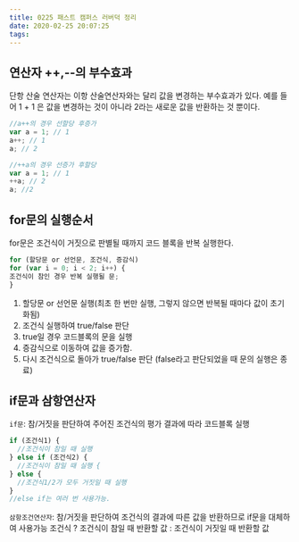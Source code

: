 ```yaml
---
title: 0225 패스트 캠퍼스 러버덕 정리
date: 2020-02-25 20:07:25
tags:
---
```


## 연산자 ++,--의 부수효과

단항 산술 연산자는 이항 산술연산자와는 달리 값을 변경하는 부수효과가 있다.
예를 들어 1 + 1 은 값을 변경하는 것이 아니라 2라는 새로운 값을 반환하는 것 뿐이다.

```javascript
//a++의 경우 선할당 후증가
var a = 1; // 1
a++; // 1
a; // 2

//++a의 경우 선증가 후할당
var a = 1; // 1
++a; // 2
a; //2
```

## for문의 실행순서

for문은 조건식이 거짓으로 판별될 때까지 코드 블록을 반복 실행한다.

```javascript
for (할당문 or 선언문, 조건식, 증감식)
for (var i = 0; i < 2; i++) {
조건식이 참인 경우 반복 실행될 문;
}
```

1. 할당문 or 선언문 실행(최초 한 번만 실행, 그렇지 않으면 반복될 때마다 값이 초기화됨)
2. 조건식 실행하여 true/false 판단
3. true일 경우 코드블록의 문을 실행
4. 증감식으로 이동하여 값을 증가함.
5. 다시 조건식으로 돌아가 true/false 판단 (false라고 판단되었을 때 문의 실행은 종료)

## if문과 삼항연산자

`if문`: 참/거짓을 판단하여 주어진 조건식의 평가 결과에 따라 코드블록 실행

```javascript
if (조건식1) {
  //조건식이 참일 때 실행
} else if (조건식2) {
  //조건식이 참일 때 실행 {
} else {
  //조건식1/2가 모두 거짓일 때 실행
}
//else if는 여러 번 사용가능.
```

`삼항조건연산자`: 참/거짓을 판단하여 조건식의 결과에 따른 값을 반환하므로 if문을 대체하여 사용가능
조건식 ? 조건식이 참일 때 반환할 값 : 조건식이 거짓일 때 반환할 값

